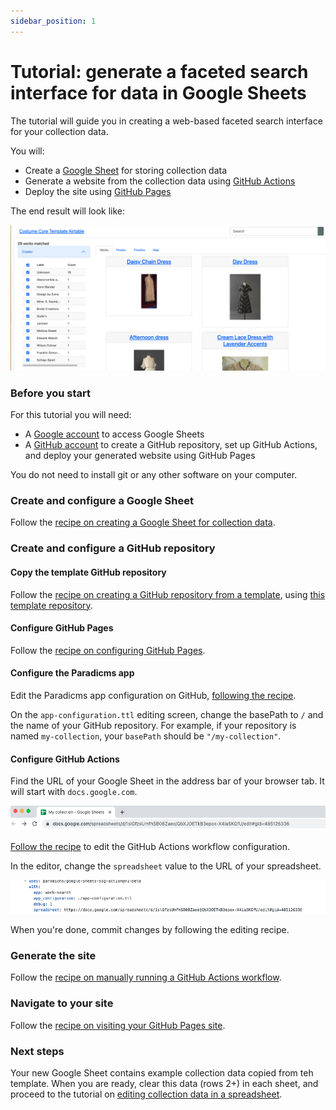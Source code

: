 ```yaml
---
sidebar_position: 1
---
```


# Tutorial: generate a faceted search interface for data in Google Sheets

The tutorial will guide you in creating a web-based faceted search interface for your collection data.

You will:
* Create a [Google Sheet](https://www.google.com/sheets/about/) for storing collection data
* Generate a website from the collection data using [GitHub Actions](https://github.com/features/actions)
* Deploy the site using [GitHub Pages](https://pages.github.com/)

The end result will look like:

![Screenshot of result](img/google-sheets-ssg/result.png)


### Before you start

For this tutorial you will need:

* A [Google account](https://support.google.com/accounts/answer/27441?hl=en) to access Google Sheets
* A [GitHub account](https://github.com/join) to create a GitHub repository, set up GitHub Actions, and deploy your generated website using GitHub Pages

You do not need to install git or any other software on your computer.


### Create and configure a Google Sheet

Follow the [recipe on creating a Google Sheet for collection data](../recipes/create-google-sheet).


### Create and configure a GitHub repository

#### Copy the template GitHub repository

Follow the [recipe on creating a GitHub repository from a template](../recipes/create-github-repository), using [this template repository](https://github.com/dressdiscover/exhibitions).

#### Configure GitHub Pages

Follow the [recipe on configuring GitHub Pages](../recipes/configure-github-pages).

#### Configure the Paradicms app

Edit the Paradicms app configuration on GitHub, [following the recipe](../recipes/edit-paradicms-app-configuration-on-github).

On the `app-configuration.ttl` editing screen, change the basePath to `/` and the name of your GitHub repository. For example, if your repository is named `my-collection`, your `basePath` should be `"/my-collection"`.

#### Configure GitHub Actions

Find the URL of your Google Sheet in the address bar of your browser tab. It will start with `docs.google.com`.

![Screenshot of the Google Sheets address bar](img/google-sheets-ssg/google-sheets-address-bar.png)

[Follow the recipe](../recipes/edit-github-ssg-workflow) to edit the GitHub Actions workflow configuration.

In the editor, change the `spreadsheet` value to the URL of your spreadsheet.

![Screenshot of setting the spreadsheet URL in the GitHub Actions workflow](img/google-sheets-ssg/github-workflow-set-spreadsheet.png)

When you're done, commit changes by following the editing recipe.

### Generate the site

Follow the [recipe on manually running a GitHub Actions workflow](../recipes/run-github-ssg-workflow).

### Navigate to your site

Follow the [recipe on visiting your GitHub Pages site](../recipes/visit-github-pages).

### Next steps

Your new Google Sheet contains example collection data copied from teh template. When you are ready, clear this data (rows 2+) in each sheet, and proceed to the tutorial on [editing collection data in a spreadsheet](./edit-spreadsheet).
